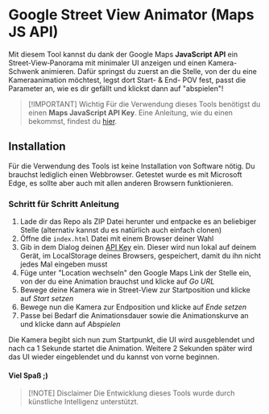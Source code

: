 # Google Street View Animator (Maps JS API)

Mit diesem Tool kannst du dank der Google Maps **JavaScript API**  ein Street‑View‑Panorama mit minimaler UI anzeigen und einen Kamera-Schwenk animieren. Dafür springst du zuerst an die Stelle, von der du eine Kameraanimation möchtest, legst dort Start- & End- POV fest, passt die Parameter
an, wie es dir gefällt und klickst dann auf "abspielen"!

> [!IMPORTANT] Wichtig
> Für die Verwendung dieses Tools benötigst du einen **Maps JavaScript API Key**. Eine Anleitung, wie du einen bekommst, findest du [hier](https://developers.google.com/maps/documentation/javascript/get-api-key).


## Installation
Für die Verwendung des Tools ist keine Installation von Software nötig. Du brauchst lediglich einen Webbrowser. Getestet wurde es mit Microsoft Edge, es sollte aber auch mit allen anderen Browsern funktionieren.

### Schritt für Schritt Anleitung
1. Lade dir das Repo als ZIP Datei herunter und entpacke es an beliebiger Stelle (alternativ kannst du es natürlich auch einfach clonen)
2. Öffne die `index.html` Datei mit einem Browser deiner Wahl
3. Gib in dem Dialog deinen [API Key](https://developers.google.com/maps/documentation/javascript/get-api-key) ein. Dieser wird nun lokal auf deinem Gerät, im LocalStorage deines Browsers, gespeichert, damit du ihn nicht jedes Mal eingeben musst
4. Füge unter "Location wechseln" den Google Maps Link der Stelle ein, von der du eine Animation brauchst und klicke auf *Go URL*
5. Bewege deine Kamera wie in Street-View zur Startposition und klicke auf *Start setzen*
6. Bewege nun die Kamera zur Endposition und klicke auf *Ende setzen*
7. Passe bei Bedarf die Animationsdauer sowie die Animationskurve an und klicke dann auf *Abspielen*

Die Kamera begibt sich nun zum Startpunkt, die UI wird ausgeblendet und nach ca 1 Sekunde startet die Animation. Weitere 2 Sekunden später wird das UI wieder eingeblendet und du kannst von vorne beginnen.

#### Viel Spaß ;)

> [!NOTE] Disclaimer
> Die Entwicklung dieses Tools wurde durch künstliche Intelligenz unterstützt.